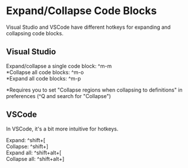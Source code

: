 # Expand/Collapse Code Blocks

Visual Studio and VSCode have different hotkeys for expanding and collapsing code blocks.

## Visual Studio

Expand/collapse a single code block: ^m-m  
\*Collapse all code blocks: ^m-o  
\*Expand all code blocks: ^m-p  

\*Requires you to set "Collapse regions when collapsing to definitions" in preferences (^Q and search for "Collapse")

## VSCode

In VSCode, it's a bit more intuitive for hotkeys.

Expand: ^shift+[  
Collapse: ^shift+]  
Expand all: ^shift+alt+[  
Collapse all: ^shift+alt+]

